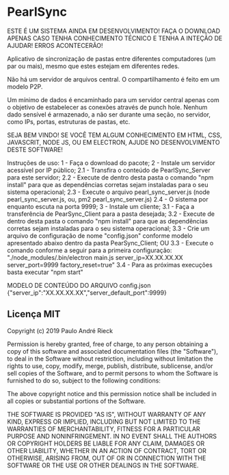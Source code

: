 # PearlSync

ESTE É UM SISTEMA AINDA EM DESENVOLVIMENTO! FAÇA O DOWNLOAD APENAS CASO TENHA CONHECIMENTO TÉCNICO E TENHA A INTEÇÃO DE AJUDAR! ERROS ACONTECERÃO!

Aplicativo de sincronização de pastas entre diferentes computadores (um par ou mais), mesmo que estes estejam em diferentes redes.

Não há um servidor de arquivos central. O compartilhamento é feito em um modelo P2P.

Um mínimo de dados é encaminhado para um servidor central apenas com o objetivo de estabelecer as conexões através de punch hole. Nenhum dado sensível é armazenado, a não ser durante uma seção, no servidor, como IPs, portas, estruturas de pastas, etc.

SEJA BEM VINDO! SE VOCÊ TEM ALGUM CONHECIMENTO EM HTML, CSS, JAVASCRIT, NODE JS, OU EM ELECTRON, AJUDE NO DESENVOLVIMENTO DESTE SOFTWARE!

Instruções de uso:
1 - Faça o download do pacote;
2 - Instale um servidor acessível por IP público;
 2.1 - Transfira o conteúdo de PearlSync_Server para este servidor;
 2.2 - Execute de dentro desta pasta o comando "npm install" para que as dependências corretas sejam instaladas para o seu sistema operacional;
 2.3 - Execute o arquivo pearl_sync_server.js (node pearl_sync_server.js, ou, pm2 pearl_sync_server.js)
 2.4 - O sistema por enquanto escuta na porta 9999;
3 - Instale um cliente;
 3.1 - Faça a transferência de PearSync_Client para a pasta desejada;
 3.2 - Execute de dentro desta pasta o comando "npm install" para que as dependências corretas sejam instaladas para o seu sistema operacional;
 3.3 - Crie um arquivo de configuração de nome "config.json" conforme modelo apresentado abaixo dentro da pasta PearSync_Client;
 OU 3.3 - Execute o comando conforme a seguir para a primeira configuração: "./node_modules/.bin/electron main.js server_ip=XX.XX.XX.XX server_port=9999 factory_reset=true"
 3.4 - Para as próximas execuções basta executar "npm start"
 
MODELO DE CONTEÚDO DO ARQUIVO config.json
{"server_ip":"XX.XX.XX.XX","server_default_port":9999}

Licença MIT
-----------

Copyright (c) 2019 Paulo André Rieck

 Permission is hereby granted, free of charge, to any person obtaining a copy
 of this software and associated documentation files (the "Software"), to deal
 in the Software without restriction, including without limitation the rights
 to use, copy, modify, merge, publish, distribute, sublicense, and/or sell
 copies of the Software, and to permit persons to whom the Software is
 furnished to do so, subject to the following conditions:

 The above copyright notice and this permission notice shall be included in
 all copies or substantial portions of the Software.

 THE SOFTWARE IS PROVIDED "AS IS", WITHOUT WARRANTY OF ANY KIND, EXPRESS OR
 IMPLIED, INCLUDING BUT NOT LIMITED TO THE WARRANTIES OF MERCHANTABILITY,
 FITNESS FOR A PARTICULAR PURPOSE AND NONINFRINGEMENT. IN NO EVENT SHALL THE
 AUTHORS OR COPYRIGHT HOLDERS BE LIABLE FOR ANY CLAIM, DAMAGES OR OTHER
 LIABILITY, WHETHER IN AN ACTION OF CONTRACT, TORT OR OTHERWISE, ARISING FROM,
 OUT OF OR IN CONNECTION WITH THE SOFTWARE OR THE USE OR OTHER DEALINGS IN
 THE SOFTWARE.
